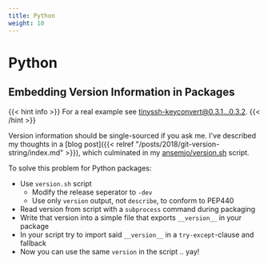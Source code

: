 ```yaml
---
title: Python
weight: 10
---
```


# Python

## Embedding Version Information in Packages

{{< hint info >}}
For a real example see [tinyssh-keyconvert@0.3.1...0.3.2](https://github.com/ansemjo/tinyssh-keyconvert/compare/0.3.1...0.3.2).
{{< /hint >}}

Version information should be single-sourced if you ask me. I've described my thoughts
in a [blog post]({{< relref "/posts/2018/git-version-string/index.md" >}}), which culminated
in my [ansemjo/version.sh](https://github.com/ansemjo/version.sh) script.

To solve this problem for Python packages:

- Use `version.sh` script
  - Modify the release seperator to `-dev`
  - Use only `version` output, not `describe`, to conform to PEP440
- Read version from script with a `subprocess` command during packaging
- Write that version into a simple file that exports `__version__` in your package
- In your script try to import said `__version__` in a `try-except`-clause and fallback
- Now you can use the same `version` in the script .. yay!
